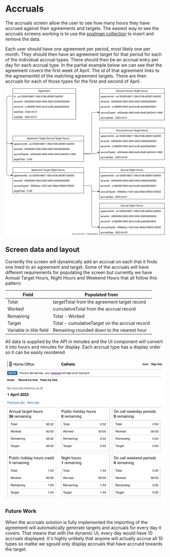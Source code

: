 # Accruals

The accruals screen allow the user to see how many hours they have accrued against their agreements and targets.
The easiest way to see the accruals screens working is to use the [postman collection](https://github.com/UKHomeOffice/callisto-postman-collections) to insert and remove the data.

Each user should have one agreement per period, most likely one per month. They should then have an agreement target for that period for each of the individual accrual types. There should then be an accrual entry per day for each accrual type. In the partial example below we can see that the agreement covers the first week of April. The id of that agreement links to the agreementId of the matching agreement targets. There are then accruals for each of those types for the first and second of April.

![Accruals data relationship diagram](../diagrams/accruals.drawio.svg)


## Screen data and layout

Currently the screen will dynamically add an accrual on each that it finds one lined to an agreement and target. Some of the accruals will have different requirements for populating the screen but currently we have Annual Target Hours, Night Hours and Weekend Hours that all follow this pattern:

| Field | Populated from |
|-------|----------------|
| Total | targetTotal from the agreement target record |
| Worked | cumulativeTotal from the accrual record |
| Remaining | Total - Worked |
| Target | Total - cumulativeTarget on the accrual record |
| Variable in title field | Remaining rounded down to the nearest hour |

All data is supplied by the API in minutes and the UI component will convert it into hours and minutes for display. Each accrual type has a display order so it can be easily reordered.

![Acrrual Screenshot](images/AccrualData.png)

### Future Work

When the accruals solution is fully implemented the importing of the agreement will automatically generate targets and accruals for every day it covers. That means that with the dynamic UI, every day would have 10 accruals displayed. It's highly unlikely that anyone will actually accrue all 10 types so matbe we sgould only display accruals that have accrued towards the target.
